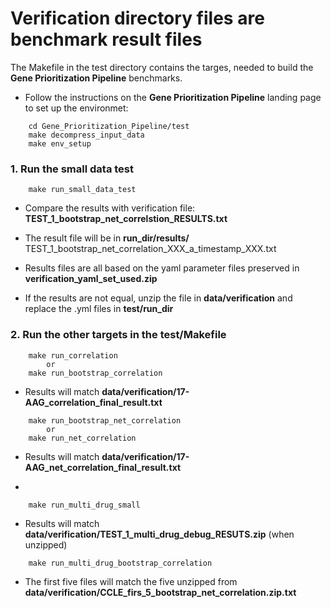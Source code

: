 # Verification directory files are benchmark result files
The Makefile in the test directory contains the targes, needed to build the **Gene Prioritization Pipeline** benchmarks.


* Follow the instructions on the **Gene Prioritization Pipeline** landing page to set up the environmet:
```
    cd Gene_Prioritization_Pipeline/test
    make decompress_input_data
    make env_setup
```
### 1. Run the small data test
```
    make run_small_data_test
```

* Compare the results with verification file: **TEST_1_bootstrap_net_correlstion_RESULTS.txt**

* The result file will be in **run_dir/results/**  TEST_1_bootstrap_net_correlation_XXX_a_timestamp_XXX.txt

* Results files are all based on the yaml parameter files preserved in **verification_yaml_set_used.zip**

* If the results are not equal, unzip the file in **data/verification** and replace the .yml files in **test/run_dir**

### 2. Run the other targets in the **test/Makefile**

```
    make run_correlation
        or
    make run_bootstrap_correlation
```
* Results will match **data/verification/17-AAG_correlation_final_result.txt**


```
    make run_bootstrap_net_correlation
        or
    make run_net_correlation
```
* Results will match **data/verification/17-AAG_net_correlation_final_result.txt**

*

```
    make run_multi_drug_small
```
* Results will match **data/verification/TEST_1_multi_drug_debug_RESUTS.zip** (when unzipped)


```
    make run_multi_drug_bootstrap_correlation
```
* The first five files will match the five unzipped from **data/verification/CCLE_firs_5_bootstrap_net_correlation.zip.txt**
